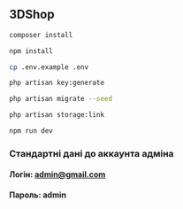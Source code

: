 ## 3DShop

```bash
composer install
```
```bash
npm install
```
```bash
cp .env.example .env
```
```bash
php artisan key:generate
```
```bash
php artisan migrate --seed
```
```bash
php artisan storage:link
```
```bash
npm run dev
```
### Стандартні дані до аккаунта адміна

#### Логін: admin@gmail.com
#### Пароль: admin














